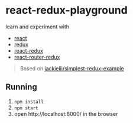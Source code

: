 # react-redux-playground

learn and experiment with

* [react](https://facebook.github.io/react/)
* [redux](http://redux.js.org/)
* [react-redux](https://github.com/reactjs/react-redux)
* [react-router-redux](https://github.com/reactjs/react-router-redux)

> Based on [jackielii/simplest-redux-example](https://github.com/jackielii/simplest-redux-example)

## Running

1. `npm install`
2. `npm start`
3. open http://localhost:8000/ in the browser
